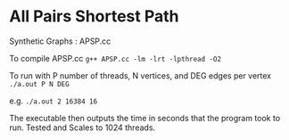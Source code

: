 All Pairs Shortest Path
=======================

Synthetic Graphs : APSP.cc

To compile APSP.cc
    ```g++ APSP.cc -lm -lrt -lpthread -O2```
  
To run with P number of threads, N vertices, and DEG edges per vertex
    ```./a.out P N DEG```

e.g.
    ```./a.out 2 16384 16```

The executable then outputs the time in seconds that the program took to run.
Tested and Scales to 1024 threads.
